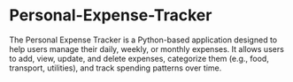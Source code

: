 # Personal-Expense-Tracker
The Personal Expense Tracker is a Python-based application designed to help users manage their daily, weekly, or monthly expenses. It allows users to add, view, update, and delete expenses, categorize them (e.g., food, transport, utilities), and track spending patterns over time.
